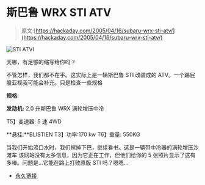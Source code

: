 # 斯巴鲁 WRX STI ATV

> 原文:[https://hackaday.com/2005/04/16/subaru-wrx-sti-atv/](https://hackaday.com/2005/04/16/subaru-wrx-sti-atv/)

![STI ATVI](img/9ce2ed4feb9c537e1e193c8b7d14ef9e.png)

天哪，有足够的缩写给你吗？

不管怎样，我们都不在乎。这实际上是一辆斯巴鲁 STI 改装成的 ATV。一个踢屁股亚视我可能会补充。只是检查一些规格

**规格:**

**发动机:** 2.0 升斯巴鲁 WRX
涡轮增压中冷

T5】变速器: 5 速 4WD

**悬挂:**BLISTIEN
T3】功率:170 kw
T6】重量: 550KG

当我们开始流口水时，我们擦掉下巴，继续看书。这是一辆带中冷器的涡轮增压沙滩车
该网站没有太多信息，因为它正在工作，但他们给你的 5 张照片显示了这有多棒。问题是…它能在路上打败原版 STI 吗？嗯嗯…

*   [永久链接](http://www.members.optusnet.com.au/~aedennis/Forester/ATV.htm)
